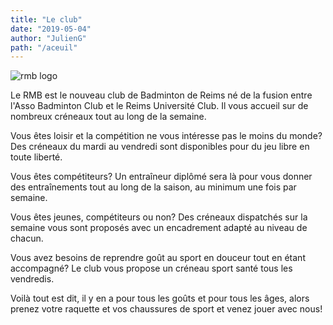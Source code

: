 ```yaml
---
title: "Le club"
date: "2019-05-04"
author: "JulienG"
path: "/aceuil"
---
```


![rmb logo](https://4.bp.blogspot.com/-_uOCO5bNlg8/WaxZQJ2N9cI/AAAAAAAAAIE/jEhvMuOgrjY0pRZQ6keYNzjfaRDsmd9-gCK4BGAYYCw/s1600/logo%2B8.jpg)

Le RMB est le nouveau club de Badminton de Reims né de la fusion entre l'Asso Badminton Club et le Reims Université Club. Il vous accueil sur de nombreux créneaux tout au long de la semaine. 

Vous êtes loisir et la compétition ne vous intéresse pas le moins du monde? Des créneaux du mardi au vendredi sont disponibles pour du jeu libre en toute liberté.

Vous êtes compétiteurs? Un entraîneur diplômé sera là pour vous donner des entraînements tout au long de la saison, au minimum une fois par semaine. 

Vous êtes jeunes, compétiteurs ou non? Des créneaux dispatchés sur la semaine vous sont proposés avec un encadrement adapté au niveau de chacun.

Vous avez besoins de reprendre goût au sport en douceur tout en étant accompagné? Le club vous propose un créneau sport santé tous les vendredis.

Voilà tout est dit, il y en a pour tous les goûts et pour tous les âges, alors prenez votre raquette et vos chaussures de sport et venez jouer avec nous!
